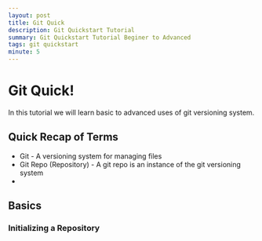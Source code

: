 ```yaml
---
layout: post
title: Git Quick
description: Git Quickstart Tutorial
summary: Git Quickstart Tutorial Beginer to Advanced
tags: git quickstart
minute: 5
---
```


# Git Quick!
In this tutorial we will learn basic to advanced uses of git versioning system.

## Quick Recap of Terms
* Git - A versioning system for managing files
* Git Repo (Repository) - A git repo is an instance of the git versioning system
* 

## Basics

### Initializing a Repository
